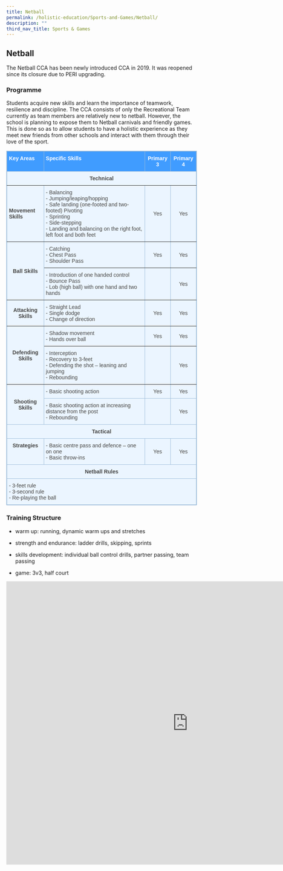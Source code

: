 ```yaml
---
title: Netball
permalink: /holistic-education/Sports-and-Games/Netball/
description: ""
third_nav_title: Sports & Games
---
```

## Netball

The Netball CCA has been newly introduced CCA in 2019. It was reopened since its closure due to PERI upgrading.

### Programme


Students acquire new skills and learn the importance of teamwork, resilience and discipline. The CCA consists of only the Recreational Team currently as team members are relatively new to netball. However, the school is planning to expose them to Netball carnivals and friendly games. This is done so as to allow students to have a holistic experience as they meet new friends from other schools and interact with them through their love of the sport.

<style type="text/css">table, th{ border: 1px solid black; } 
td { border: 1px solid black; } 

.tg  {border-collapse:collapse;border-color:#9ABAD9;border-spacing:0;}
.tg td{background-color:#EBF5FF;border-color:#9ABAD9;border-style:solid;border-width:1px;color:#444;
  font-family:Arial, sans-serif;font-size:14px;overflow:hidden;padding:10px 5px;word-break:normal;}
.tg th{background-color:#409cff;border-color:#9ABAD9;border-style:solid;border-width:1px;color:#fff;
  font-family:Arial, sans-serif;font-size:14px;font-weight:normal;overflow:hidden;padding:10px 5px;word-break:normal;}
.tg .tg-9wq8{border-color:inherit;text-align:center;vertical-align:middle}
.tg .tg-wa1i{font-weight:bold;text-align:center;vertical-align:middle}
.tg .tg-fymr{border-color:inherit;font-weight:bold;text-align:left;vertical-align:top}
.tg .tg-7btt{border-color:inherit;font-weight:bold;text-align:center;vertical-align:top}
.tg .tg-g7sd{border-color:inherit;font-weight:bold;text-align:left;vertical-align:middle}
.tg .tg-0pky{border-color:inherit;text-align:left;vertical-align:top}
.tg .tg-uzvj{border-color:inherit;font-weight:bold;text-align:center;vertical-align:middle}
.tg .tg-0lax{text-align:left;vertical-align:top}
.tg .tg-nrix{text-align:center;vertical-align:middle}
.tg .tg-amwm{font-weight:bold;text-align:center;vertical-align:top}
</style>
<table class="tg">
<thead>
  <tr>
    <th class="tg-fymr">Key Areas</th>
    <th class="tg-fymr">Specific Skills</th>
    <th class="tg-wa1i">Primary 3</th>
    <th class="tg-wa1i">Primary 4</th>
  </tr>
</thead>
<tbody>
  <tr>
    <td class="tg-7btt" colspan="4">Technical</td>
  </tr>
  <tr>
    <td class="tg-g7sd">Movement Skills</td>
    <td class="tg-0pky">- Balancing<br>- Jumping/leaping/hopping<br>- Safe landing (one-footed and two-footed) Pivoting<br>- Sprinting<br>- Side-stepping<br>- Landing and balancing on the right foot, left foot and both feet</td>
    <td class="tg-9wq8">Yes</td>
    <td class="tg-9wq8">Yes</td>
  </tr>
  <tr>
    <td class="tg-uzvj" rowspan="2">Ball Skills</td>
    <td class="tg-0pky">- Catching<br>- Chest Pass<br>- Shoulder Pass</td>
    <td class="tg-9wq8">Yes</td>
    <td class="tg-9wq8">Yes</td>
  </tr>
  <tr>
    <td class="tg-0pky">- Introduction of one handed control<br>- Bounce Pass<br>- Lob (high ball) with one hand and two hands</td>
    <td class="tg-9wq8"></td>
    <td class="tg-9wq8">Yes</td>
  </tr>
  <tr>
    <td class="tg-uzvj">Attacking Skills</td>
    <td class="tg-0pky">- Straight Lead<br>- Single dodge<br>- Change of direction</td>
    <td class="tg-9wq8">Yes</td>
    <td class="tg-9wq8">Yes</td>
  </tr>
  <tr>
    <td class="tg-uzvj" rowspan="2">Defending Skills</td>
    <td class="tg-0pky">- Shadow movement<br>- Hands over ball</td>
    <td class="tg-9wq8">Yes</td>
    <td class="tg-9wq8">Yes</td>
  </tr>
  <tr>
    <td class="tg-0pky">- Interception<br>- Recovery to 3-feet<br>- Defending the shot – leaning and jumping<br>- Rebounding</td>
    <td class="tg-9wq8"></td>
    <td class="tg-9wq8">Yes</td>
  </tr>
  <tr>
    <td class="tg-wa1i" rowspan="2">Shooting Skills</td>
    <td class="tg-0lax">- Basic shooting action</td>
    <td class="tg-nrix">Yes</td>
    <td class="tg-nrix">Yes</td>
  </tr>
  <tr>
    <td class="tg-0lax">- Basic shooting action at increasing distance from the post<br>- Rebounding</td>
    <td class="tg-nrix"></td>
    <td class="tg-nrix">Yes</td>
  </tr>
  <tr>
    <td class="tg-amwm" colspan="4">Tactical</td>
  </tr>
  <tr>
    <td class="tg-amwm">Strategies</td>
    <td class="tg-0lax">- Basic centre pass and defence – one on one<br>- Basic throw-ins</td>
    <td class="tg-nrix">Yes</td>
    <td class="tg-nrix">Yes</td>
  </tr>
  <tr>
    <td class="tg-amwm" colspan="4">Netball Rules</td>
  </tr>
  <tr>
    <td class="tg-0lax" colspan="4">- 3-feet rule<br>- 3-second rule<br>- Re-playing the ball</td>
  </tr>
</tbody>
</table>

### Training Structure


*   warm up: running, dynamic warm ups and stretches  
    
*   strength and endurance: ladder drills, skipping, sprints  
    
*   skills development: individual ball control drills, partner passing, team passing  
    
*   game: 3v3, half court

<iframe allowfullscreen="true" height="749" width="960" frameborder="0" src="https://docs.google.com/presentation/d/e/2PACX-1vSlmanRF_tb5KE4D-chAp5F8rae0wbdAKY1Rksb6YckPNMC5zATJZ2R30vEfS4s2Srcyqe6MCGz9qWx/embed?start=false&amp;loop=false&amp;delayms=3000"></iframe>